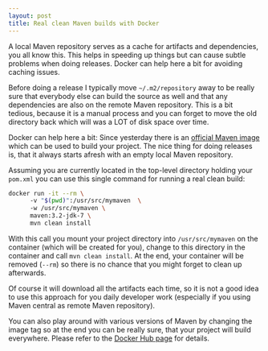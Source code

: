 ```yaml
---
layout: post
title: Real clean Maven builds with Docker
---
```


A local Maven repository serves as a cache for artifacts and dependencies, you all know this. This helps in speeding up things but can cause subtle problems when doing releases. Docker can help here a bit for avoiding caching issues.
<!-- more -->

Before doing a release I typically move `~/.m2/repository` away to be really sure that everybody else can build the source as well and that any dependencies are also on the remote Maven repository. This is a bit tedious, because it is a manual process and you can forget to move the old directory back which will was a LOT of disk space over time.

Docker can help here a bit: Since yesterday there is an [official Maven image][1] which can be used to build your project. The nice thing for doing releases is, that it always starts afresh with an empty local Maven repository. 

Assuming you are currently located in the top-level directory holding your `pom.xml` you can use this single command for running a real clean build:

````bash
docker run -it --rm \ 
      -v "$(pwd)":/usr/src/mymaven  \ 
      -w /usr/src/mymaven \ 
      maven:3.2-jdk-7 \
      mvn clean install
````

With this call you mount your project directory into `/usr/src/mymaven` on the container (which will be created for you), change to this directory in the container and call `mvn clean install`. At the end, your container will be removed (`--rm`) so there is no chance that you might forget to clean up afterwards.

Of course it will download all the artifacts each time, so it is not a good idea to use this approach for you daily developer work (especially if you using Maven central as remote Maven repository).

You can also play around with various versions of Maven by changing the image tag so at the end you can be really sure, that your project will build everywhere. Please refer to the [Docker Hub page][2] for details. 

[1]:	https://registry.hub.docker.com/_/maven/
[2]:	https://registry.hub.docker.com/_/maven/
